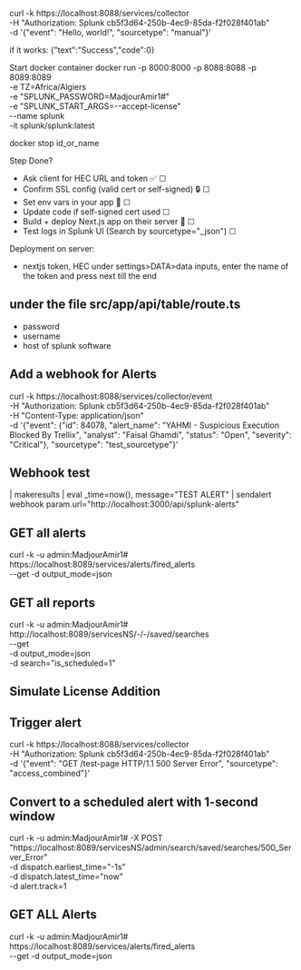 
curl -k https://localhost:8088/services/collector \
  -H "Authorization: Splunk cb5f3d64-250b-4ec9-85da-f2f028f401ab" \
  -d '{"event": "Hello, world!", "sourcetype": "manual"}'

if it works: {"text":"Success","code":0}


Start docker container
docker run -p 8000:8000 -p 8088:8088 -p 8089:8089 \
    -e TZ=Africa/Algiers \
    -e "SPLUNK_PASSWORD=MadjourAmir1#" \
    -e "SPLUNK_START_ARGS=--accept-license" \
    --name splunk \
    -it splunk/splunk:latest

docker stop id_or_name

Step							Done?

- Ask client for HEC URL and token ✅				☐
- Confirm SSL config (valid cert or self-signed) 🔒		☐
- Set env vars in your app 📁					☐
- Update code if self-signed cert used				☐
- Build + deploy Next.js app on their server 🚀		☐
- Test logs in Splunk UI (Search by sourcetype="_json")		☐


Deployment on server:

- nextjs token, HEC under settings>DATA>data inputs, enter the name of the token and press next till the end 

## under the file src/app/api/table/route.ts

- password
- username
- host of splunk software

## Add a webhook for Alerts

curl -k https://localhost:8088/services/collector/event \
  -H "Authorization: Splunk cb5f3d64-250b-4ec9-85da-f2f028f401ab" \
  -H "Content-Type: application/json" \
  -d '{"event": {"id": 84078, "alert_name": "YAHMI - Suspicious Execution Blocked By Trellix", "analyst": "Faisal Ghamdi", "status": "Open", "severity": "Critical"}, "sourcetype": "test_sourcetype"}'


## Webhook test

| makeresults 
| eval _time=now(), message="TEST ALERT" 
| sendalert webhook param.url="http://localhost:3000/api/splunk-alerts"


## GET all alerts

curl -k -u admin:MadjourAmir1# https://localhost:8089/services/alerts/fired_alerts \
--get -d output_mode=json


## GET all reports

curl -k -u admin:MadjourAmir1# \
http://localhost:8089/servicesNS/-/-/saved/searches \
--get \
-d output_mode=json \
-d search="is_scheduled=1"

## Simulate License Addition


## Trigger alert

curl -k https://localhost:8088/services/collector \
-H "Authorization: Splunk cb5f3d64-250b-4ec9-85da-f2f028f401ab" \
-d '{"event": "GET /test-page HTTP/1.1 500 Server Error", "sourcetype": "access_combined"}'

##  Convert to a scheduled alert with 1-second window

curl -k -u admin:MadjourAmir1# -X POST \
"https://localhost:8089/servicesNS/admin/search/saved/searches/500_Server_Error" \
-d dispatch.earliest_time="-1s" \
-d dispatch.latest_time="now" \
-d alert.track=1

## GET ALL Alerts

curl -k -u admin:MadjourAmir1# https://localhost:8089/services/alerts/fired_alerts \
--get -d output_mode=json

